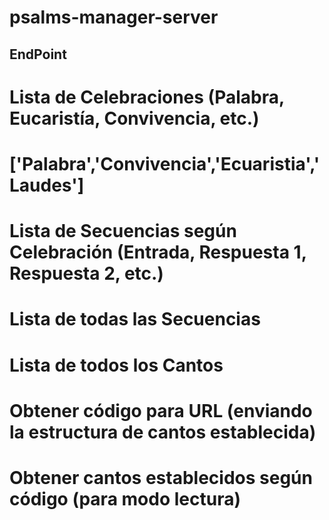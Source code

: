 # psalms-manager-server

## EndPoint
# Lista de Celebraciones (Palabra, Eucaristía, Convivencia, etc.)
#    ['Palabra','Convivencia','Ecuaristia','Laudes']
# Lista de Secuencias según Celebración (Entrada, Respuesta 1, Respuesta 2, etc.)
# Lista de todas las Secuencias
# Lista de todos los Cantos
# Obtener código para URL (enviando la estructura de cantos establecida)
# Obtener cantos establecidos según código (para modo lectura)